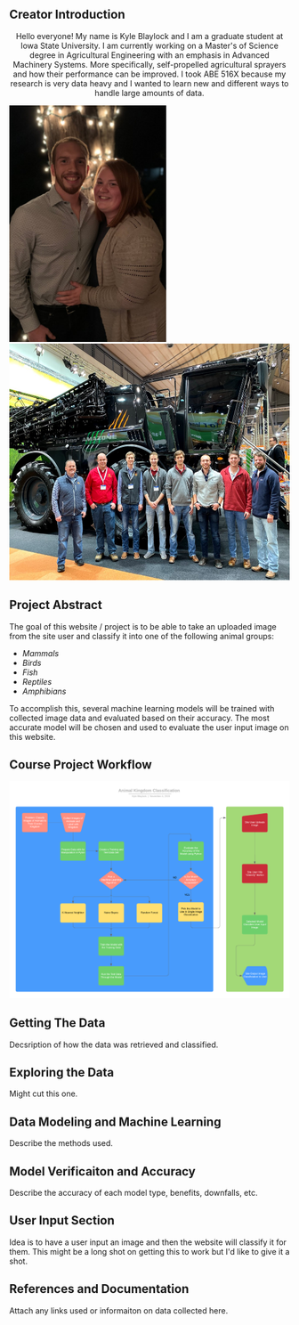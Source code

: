 ## Creator Introduction

<div align="center">  
   
Hello everyone! My name is Kyle Blaylock and I am a graduate student at Iowa State University. I am currently working on a Master's of Science degree in Agricultural Engineering with an emphasis in Advanced Machinery Systems. More specifically, self-propelled agricultural sprayers and how their performance can be improved. I took ABE 516X because my research is very data heavy and I wanted to learn new and different ways to handle large amounts of data.
   
</div>

<img src="IMG_0303.jpg" height="425" />  <img src="IMG_0413.jpg" height="425" />

## Project Abstract
  
The goal of this website / project is to be able to take an uploaded image from the site user and classify it into one of the following animal groups:

  - *Mammals*
  - *Birds*
  - *Fish*
  - *Reptiles*
  - *Amphibians*
  
To accomplish this, several machine learning models will be trained with collected image data and evaluated based on their accuracy.
The most accurate model will be chosen and used to evaluate the user input image on this website.

## Course Project Workflow

<p align="center">
  <img width="1000" src="Animal%20Kingdom%20Classification.png">
</p>

## Getting The Data

Decsription of how the data was retrieved and classified.

## Exploring the Data

Might cut this one.

## Data Modeling and Machine Learning
  
Describe the methods used.

## Model Verificaiton and Accuracy

Describe the accuracy of each model type, benefits, downfalls, etc.

## User Input Section

Idea is to have a user input an image and then the website will classify it for them.
This might be a long shot on getting this to work but I'd like to give it a shot.

## References and Documentation

Attach any links used or informaiton on data collected here.
